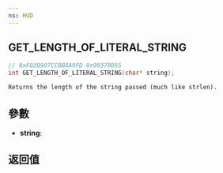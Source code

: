 ```yaml
---
ns: HUD
---
```

## GET_LENGTH_OF_LITERAL_STRING

```c
// 0xF030907CCBB8A9FD 0x99379D55
int GET_LENGTH_OF_LITERAL_STRING(char* string);
```

```
Returns the length of the string passed (much like strlen).  
```

## 參數
* **string**: 

## 返回值
